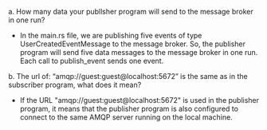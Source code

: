 a. How many data your publlsher program will send to the message broker in one run?

- In the main.rs file, we are publishing five events of type UserCreatedEventMessage to the message broker. So, the publisher program will send five data messages to the message broker in one run. Each call to publish_event sends one event.

b. The url of: “amqp://guest:guest@localhost:5672” is the same as in the subscriber program, what does it mean?

- If the URL "amqp://guest:guest@localhost:5672" is used in the publisher program, it means that the publisher program is also configured to connect to the same AMQP server running on the local machine.